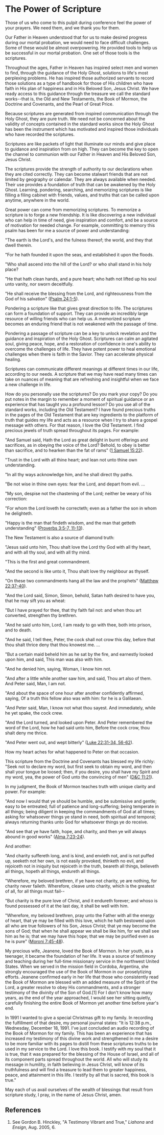 # The Power of Scripture

Those of us who come to this pulpit during conference feel the power of your
prayers. We need them, and we thank you for them.

Our Father in Heaven understood that for us to make desired progress during
our mortal probation, we would need to face difficult challenges. Some of
these would be almost overpowering. He provided tools to help us be successful
in our mortal probation. One set of those tools is the scriptures.

Throughout the ages, Father in Heaven has inspired select men and women to
find, through the guidance of the Holy Ghost, solutions to life's most
perplexing problems. He has inspired those authorized servants to record those
solutions as a type of handbook for those of His children who have faith in
His plan of happiness and in His Beloved Son, Jesus Christ. We have ready
access to this guidance through the treasure we call the standard works--that
is, the Old and New Testaments, the Book of Mormon, the Doctrine and
Covenants, and the Pearl of Great Price.

Because scriptures are generated from inspired communication through the Holy
Ghost, they are pure truth. We need not be concerned about the validity of
concepts contained in the standard works since the Holy Ghost has been the
instrument which has motivated and inspired those individuals who have
recorded the scriptures.

Scriptures are like packets of light that illuminate our minds and give place
to guidance and inspiration from on high. They can become the key to open the
channel to communion with our Father in Heaven and His Beloved Son, Jesus
Christ.

The scriptures provide the strength of authority to our declarations when they
are cited correctly. They can become stalwart friends that are not limited by
geography or calendar. They are always available when needed. Their use
provides a foundation of truth that can be awakened by the Holy Ghost.
Learning, pondering, searching, and memorizing scriptures is like filling a
filing cabinet with friends, values, and truths that can be called upon
anytime, anywhere in the world.

Great power can come from memorizing scriptures. To memorize a scripture is to
forge a new friendship. It is like discovering a new individual who can help
in time of need, give inspiration and comfort, and be a source of motivation
for needed change. For example, committing to memory this psalm has been for
me a source of power and understanding:

"The earth is the Lord's, and the fulness thereof; the world, and they that
dwell therein.

"For he hath founded it upon the seas, and established it upon the floods.

"Who shall ascend into the hill of the Lord? or who shall stand in his holy
place?

"He that hath clean hands, and a pure heart; who hath not lifted up his soul
unto vanity, nor sworn deceitfully.

"He shall receive the blessing from the Lord, and righteousness from the God
of his salvation" ([Psalm
24:1-5](https://www.lds.org/scriptures/ot/ps/24.1-5?lang=eng#0)).

Pondering a scripture like that gives great direction to life. The scriptures
can form a foundation of support. They can provide an incredibly large
resource of willing friends who can help us. A memorized scripture becomes an
enduring friend that is not weakened with the passage of time.

Pondering a passage of scripture can be a key to unlock revelation and the
guidance and inspiration of the Holy Ghost. Scriptures can calm an agitated
soul, giving peace, hope, and a restoration of confidence in one's ability to
overcome the challenges of life. They have potent power to heal emotional
challenges when there is faith in the Savior. They can accelerate physical
healing.

Scriptures can communicate different meanings at different times in our life,
according to our needs. A scripture that we may have read many times can take
on nuances of meaning that are refreshing and insightful when we face a new
challenge in life.

How do you personally use the scriptures? Do you mark your copy? Do you put
notes in the margin to remember a moment of spiritual guidance or an
experience that has taught you a profound lesson? Do you use all of the
standard works, including the Old Testament? I have found precious truths in
the pages of the Old Testament that are key ingredients to the platform of
truth that guides my life and acts as a resource when I try to share a gospel
message with others. For that reason, I love the Old Testament. I find
precious jewels of truth spread throughout its pages. For example:

"And Samuel said, Hath the Lord as great delight in burnt offerings and
sacrifices, as in obeying the voice of the Lord? Behold, to obey is better
than sacrifice, and to hearken than the fat of rams" ([1 Samuel
15:22](https://www.lds.org/scriptures/ot/1-sam/15.22?lang=eng#21)).

"Trust in the Lord with all thine heart; and lean not unto thine own
understanding.

"In all thy ways acknowledge him, and he shall direct thy paths.

"Be not wise in thine own eyes: fear the Lord, and depart from evil. ...

"My son, despise not the chastening of the Lord; neither be weary of his
correction:

"For whom the Lord loveth he correcteth; even as a father the son in whom he
delighteth.

"Happy is the man that findeth wisdom, and the man that getteth understanding"
([Proverbs 3:5-7,
11-13](https://www.lds.org/scriptures/ot/prov/3.5-7%2C11-13?lang=eng#4)).

The New Testament is also a source of diamond truth:

"Jesus said unto him, Thou shalt love the Lord thy God with all thy heart, and
with all thy soul, and with all thy mind.

"This is the first and great commandment.

"And the second is like unto it, Thou shalt love thy neighbour as thyself.

"On these two commandments hang all the law and the prophets" ([Matthew
22:37-40](https://www.lds.org/scriptures/nt/matt/22.37-40?lang=eng#36)).

"And the Lord said, Simon, Simon, behold, Satan hath desired to have you, that
he may sift you as wheat:

"But I have prayed for thee, that thy faith fail not: and when thou art
converted, strengthen thy brethren.

"And he said unto him, Lord, I am ready to go with thee, both into prison, and
to death.

"And he said, I tell thee, Peter, the cock shall not crow this day, before
that thou shalt thrice deny that thou knowest me. ...

"But a certain maid beheld him as he sat by the fire, and earnestly looked
upon him, and said, This man was also with him.

"And he denied him, saying, Woman, I know him not.

"And after a little while another saw him, and said, Thou art also of them.
And Peter said, Man, I am not.

"And about the space of one hour after another confidently affirmed, saying,
Of a truth this fellow also was with him: for he is a Galilaean.

"And Peter said, Man, I know not what thou sayest. And immediately, while he
yet spake, the cock crew.

"And the Lord turned, and looked upon Peter. And Peter remembered the word of
the Lord, how he had said unto him, Before the cock crow, thou shalt deny me
thrice.

"And Peter went out, and wept bitterly" ([Luke 22:31-34,
56-62](https://www.lds.org/scriptures/nt/luke/22.31-34%2C56-62?lang=eng#30)).

How my heart aches for what happened to Peter on that occasion.

This scripture from the Doctrine and Covenants has blessed my life richly:
"Seek not to declare my word, but first seek to obtain my word, and then shall
your tongue be loosed; then, if you desire, you shall have my Spirit and my
word, yea, the power of God unto the convincing of men" ([D&amp;C
11:21](https://www.lds.org/scriptures/dc-testament/dc/11.21?lang=eng#20)).

In my judgment, the Book of Mormon teaches truth with unique clarity and
power. For example:

"And now I would that ye should be humble, and be submissive and gentle; easy
to be entreated; full of patience and long-suffering; being temperate in all
things; being diligent in keeping the commandments of God at all times; asking
for whatsoever things ye stand in need, both spiritual and temporal; always
returning thanks unto God for whatsoever things ye do receive.

"And see that ye have faith, hope, and charity, and then ye will always abound
in good works" ([Alma
7:23-24](https://www.lds.org/scriptures/bofm/alma/7.23-24?lang=eng#22)).

And another:

"And charity suffereth long, and is kind, and envieth not, and is not puffed
up, seeketh not her own, is not easily provoked, thinketh no evil, and
rejoiceth not in iniquity but rejoiceth in the truth, beareth all things,
believeth all things, hopeth all things, endureth all things.

"Wherefore, my beloved brethren, if ye have not charity, ye are nothing, for
charity never faileth. Wherefore, cleave unto charity, which is the greatest
of all, for all things must fail--

"But charity is the pure love of Christ, and it endureth forever; and whoso is
found possessed of it at the last day, it shall be well with him.

"Wherefore, my beloved brethren, pray unto the Father with all the energy of
heart, that ye may be filled with this love, which he hath bestowed upon all
who are true followers of his Son, Jesus Christ; that ye may become the sons
of God; that when he shall appear we shall be like him, for we shall see him
as he is; that we may have this hope; that we may be purified even as he is
pure" ([Moroni
7:45-48](https://www.lds.org/scriptures/bofm/moro/7.45-48?lang=eng#44)).

My precious wife, Jeanene, loved the Book of Mormon. In her youth, as a
teenager, it became the foundation of her life. It was a source of testimony
and teaching during her full-time missionary service in the northwest United
States. When we served in the mission field in Cordoba, Argentina, she
strongly encouraged the use of the Book of Mormon in our proselytizing
efforts. Jeanene confirmed early in her life that those who consistently read
the Book of Mormon are blessed with an added measure of the Spirit of the
Lord, a greater resolve to obey His commandments, and a stronger testimony of
the divinity of the Son of God.[1] For I don't know how many years, as the end
of the year approached, I would see her sitting quietly, carefully finishing
the entire Book of Mormon yet another time before year's end.

In 1991 I wanted to give a special Christmas gift to my family. In recording
the fulfillment of that desire, my personal journal states: "It is 12:38 p.m.,
Wednesday, December 18, 1991. I've just concluded an audio recording of the
Book of Mormon for my family. This has been an experience that has increased
my testimony of this divine work and strengthened in me a desire to be more
familiar with its pages to distill from these scriptures truths to be used in
my service to the Lord. I love this book. I testify with my soul that it is
true, that it was prepared for the blessing of the House of Israel, and all of
its component parts spread throughout the world. All who will study its
message in humility, in faith believing in Jesus Christ, will know of its
truthfulness and will find a treasure to lead them to greater happiness,
peace, and attainment in this life. I testify by all that is sacred, this book
is true."

May each of us avail ourselves of the wealth of blessings that result from
scripture study, I pray, in the name of Jesus Christ, amen.

## References

  1.  See Gordon B. Hinckley, "A Testimony Vibrant and True," _Liahona_ and _Ensign,_ Aug. 2005, 6.

